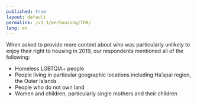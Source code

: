 ```yaml
---
published: true
layout: default
permalink: /v3_1/en/housing/TON/
lang: en
---
```

When asked to provide more context about who was particularly unlikely to enjoy their right to housing in 2019, our respondents mentioned all of the following:

-	Homeless LGBTQIA+ people
-	People living in particular geographic locations including Ha’apai region, the Outer Islands
-	People who do not own land
-	Women and children, particularly single mothers and their children
